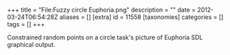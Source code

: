 +++
title = "File:Fuzzy circle Euphoria.png"
description = ""
date = 2012-03-24T06:54:28Z
aliases = []
[extra]
id = 11558
[taxonomies]
categories = []
tags = []
+++

Constrained random points on a circle task's picture of Euphoria SDL graphical output.
